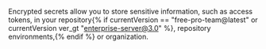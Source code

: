 Encrypted secrets allow you to store sensitive information, such as access tokens, in your repository{% if currentVersion == "free-pro-team@latest" or currentVersion ver_gt "enterprise-server@3.0" %}, repository environments,{% endif %} or organization.
